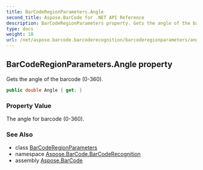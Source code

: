 ```yaml
---
title: BarCodeRegionParameters.Angle
second_title: Aspose.BarCode for .NET API Reference
description: BarCodeRegionParameters property. Gets the angle of the barcode 0360
type: docs
weight: 10
url: /net/aspose.barcode.barcoderecognition/barcoderegionparameters/angle/
---
```

## BarCodeRegionParameters.Angle property

Gets the angle of the barcode (0-360).

```csharp
public double Angle { get; }
```

### Property Value

The angle for barcode (0-360).

### See Also

* class [BarCodeRegionParameters](../)
* namespace [Aspose.BarCode.BarCodeRecognition](../../barcoderegionparameters/)
* assembly [Aspose.BarCode](../../../)


